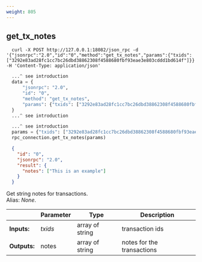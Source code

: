 ```yaml
---
weight: 805
---
```


## **get_tx_notes**

```shell
  curl -X POST http://127.0.0.1:18082/json_rpc -d '{"jsonrpc":"2.0","id":"0","method":"get_tx_notes","params":{"txids":["3292e83ad28fc1cc7bc26dbd38862308f4588680fbf93eae3e803cddd1bd614f"]}}' -H 'Content-Type: application/json'
```
```python
  ...^ see introduction
  data = {
      "jsonrpc": "2.0",
      "id": "0",
      "method": "get_tx_notes",
      "params": {"txids": ["3292e83ad28fc1cc7bc26dbd38862308f4588680fbf93eae3e803cddd1bd614f"]},
  }
  ...^ see introduction
```
```py
  ...^ see introduction
  params = {"txids": ["3292e83ad28fc1cc7bc26dbd38862308f4588680fbf93eae3e803cddd1bd614f"]}
  rpc_connection.get_tx_notes(params)
```
```json
  {
    "id": "0",
    "jsonrpc": "2.0",
    "result": {
      "notes": ["This is an example"]
    }
  }
```
Get string notes for transactions.  
Alias: *None*.  

|             | Parameter | Type            | Description
| ---         | ---       | ---             | ---
|**Inputs:**  | *txids*   | array of string | transaction ids
|**Outputs:** | notes     | array of string | notes for the transactions